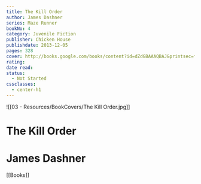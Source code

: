 ```yaml
---
title: The Kill Order
author: James Dashner
series: Maze Runner
bookNo: 4
category: Juvenile Fiction
publisher: Chicken House
publishdate: 2013-12-05
pages: 328
cover: http://books.google.com/books/content?id=dZdGBAAAQBAJ&printsec=frontcover&img=1&zoom=1&edge=curl&source=gbs_api
rating: 
date read: 
status:
  - Not Started
cssclasses:
  - center-h1
---
```

![[03 - Resources/BookCovers/The Kill Order.jpg]]
# The Kill Order
# James Dashner







[[Books]]